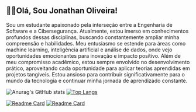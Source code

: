 ## 👋🏽Olá, Sou Jonathan Oliveira!

Sou um estudante apaixonado pela interseção entre a Engenharia de Software e a Cibersegurança. Atualmente, estou imerso em conhecimentos profundos dessas disciplinas, buscando constantemente ampliar minha compreensão e habilidades. Meu entusiasmo se estende para áreas como machine learning, inteligência artificial e análise de dados, onde vejo oportunidades emocionantes para inovação e impacto positivo. Além de meu compromisso acadêmico, estou sempre envolvido no desenvolvimento prático, aproveitando cada oportunidade para aplicar teorias aprendidas em projetos tangíveis. Estou ansioso para contribuir significativamente para o mundo da tecnologia e continuar minha jornada de aprendizado constante.

![Anurag's GitHub stats](https://github-readme-stats.vercel.app/api?username=Jonathan-Olliveira&show_icons=true&theme=dark) [![Top Langs](https://github-readme-stats.vercel.app/api/top-langs/?username=Jonathan-Olliveira&layout=compact&theme=dark)](https://github.com/anuraghazra/github-readme-stats)

[![Readme Card](https://github-readme-stats.vercel.app/api/pin/?username=Jonathan-Olliveira&repo=QuickNotes&theme=dark)](https://github.com/Jonathan-Olliveira/QuickNotes)
[![Readme Card](https://github-readme-stats.vercel.app/api/pin/?username=Jonathan-Olliveira&repo=Ice-Cream-System-Shop&theme=dark)](https://github.com/Jonathan-Olliveira/Ice-Cream-System-Shop)




